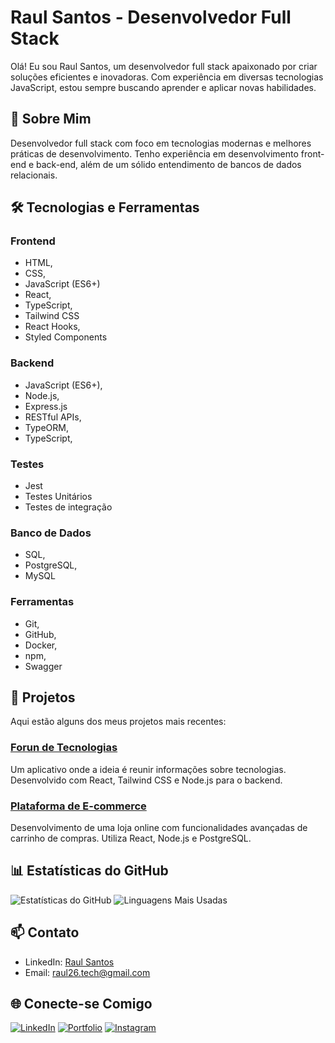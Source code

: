 # Raul Santos - Desenvolvedor Full Stack

Olá! Eu sou Raul Santos, um desenvolvedor full stack apaixonado por criar soluções eficientes e inovadoras. Com experiência em diversas tecnologias JavaScript, estou sempre buscando aprender e aplicar novas habilidades.


## 🚀 Sobre Mim

Desenvolvedor full stack com foco em tecnologias modernas e melhores práticas de desenvolvimento. Tenho experiência em desenvolvimento front-end e back-end, além de um sólido entendimento de bancos de dados relacionais.

## 🛠️ Tecnologias e Ferramentas

### Frontend
- HTML,
- CSS,
- JavaScript (ES6+)
- React,
- TypeScript,
- Tailwind CSS
- React Hooks,
- Styled Components

### Backend
- JavaScript (ES6+),
- Node.js,
- Express.js
- RESTful APIs,
- TypeORM,
- TypeScript,

### Testes
- Jest
- Testes Unitários
- Testes de integração

### Banco de Dados
- SQL,
- PostgreSQL,
- MySQL

### Ferramentas
- Git,
- GitHub,
- Docker,
- npm,
- Swagger

## 💼 Projetos

Aqui estão alguns dos meus projetos mais recentes:

### [Forun de Tecnologias](https://github.com/Raul26-tech/ProjetoReact.git)
Um aplicativo onde a ideia é reunir informações sobre tecnologias. Desenvolvido com React, Tailwind CSS e Node.js para o backend.

### [Plataforma de E-commerce](https://github.com/Raul26-tech/MyStore.git)
Desenvolvimento de uma loja online com funcionalidades avançadas de carrinho de compras. Utiliza React, Node.js e PostgreSQL.

## 📊 Estatísticas do GitHub

![Estatísticas do GitHub](https://github-readme-stats.vercel.app/api?username=Raul26-tech&show_icons=true&count_private=true&hide_border=true&title_color=51D1F6&icon_color=83d4b9&text_color=51D1F6&bg_color=000000ff)
![Linguagens Mais Usadas](https://github-readme-stats.vercel.app/api/top-langs/?username=Raul26-tech&layout=compact&hide_border=true&title_color=51D1F6&icon_color=51D1F6&text_color=c9d1d9&bg_color=000000ff)

## 📫 Contato

- LinkedIn: [Raul Santos](https://www.linkedin.com/in/raul-santos-802824275)
- Email: raul26.tech@gmail.com

## 🌐 Conecte-se Comigo

[![LinkedIn](https://img.shields.io/badge/LinkedIn-blue?style=flat-square&logo=linkedin&labelColor=blue)](https://www.linkedin.com/in/raul-santos-802824275)
[![Portfolio](https://img.shields.io/badge/Portfolio-000000?style=flat-square&logo=react&logoColor=white)](https://rsportifolio.netlify.app/)
[![Instagram](https://img.shields.io/badge/Instagram-%23E4405F.svg?logo=Instagram&logoColor=white)](https://instagram.com/rauul_guitar)
